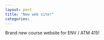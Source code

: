 ```yaml
---
layout: post
title: "New web site!"
categories:
---
```

Brand new course website for ENV / ATM 415! 
